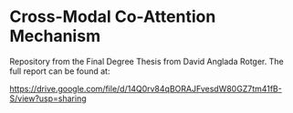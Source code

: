 # Cross-Modal Co-Attention Mechanism
Repository from the Final Degree Thesis from David Anglada Rotger. The full report can be found at:

https://drive.google.com/file/d/14Q0rv84qBORAJFvesdW80GZ7tm41fB-S/view?usp=sharing
